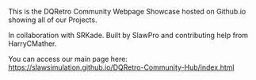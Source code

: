 This is the DQRetro Community Webpage Showcase hosted on Github.io showing all of our Projects. 

In collaboration with SRKade. Built by SlawPro and contributing help from HarryCMather.

You can access our main page here: https://slawsimulation.github.io/DQRetro-Community-Hub/index.html
